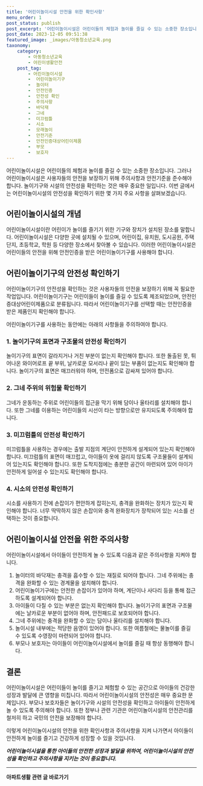 ```yaml
---
title: '어린이놀이시설 안전을 위한 확인사항'
menu_order: 1
post_status: publish
post_excerpt: '어린이놀이시설은 어린이들의 체험과 놀이를 즐길 수 있는 소중한 장소입니다. 그러나 어린이놀이시설은 사용자들의 안전을 보장하기 위해 주의사항과 안전기준을 준수해야 합니다. 놀이기구와 시설의 안전성을 확인하는 것은 매우 중요한 일입니다. 이번 글에서는 어린이놀이시설의 안전성을 확인하기 위한 몇 가지 주요 사항을 살펴보겠습니다.'
post_date: 2023-12-05 09:51:38
featured_image: _images/아동청소년교육.png
taxonomy:
    category:
        - 아동청소년교육
        - 어린이생활안전
    post_tag:
        - 어린이놀이시설
        -  어린이놀이기구
        -  놀이터
        -  안전인증
        -  안전성 확인
        -  주의사항
        -  바닥재
        -  그네
        -  미끄럼틀
        -  시소
        -  모래놀이
        -  안전기준
        -  안전인증대상어린이제품
        -  부모
        -  보호자
---
```



어린이놀이시설은 어린이들의 체험과 놀이를 즐길 수 있는 소중한 장소입니다. 그러나 어린이놀이시설은 사용자들의 안전을 보장하기 위해 주의사항과 안전기준을 준수해야 합니다. 놀이기구와 시설의 안전성을 확인하는 것은 매우 중요한 일입니다. 이번 글에서는 어린이놀이시설의 안전성을 확인하기 위한 몇 가지 주요 사항을 살펴보겠습니다.

## 어린이놀이시설의 개념

어린이놀이시설이란 어린이가 놀이를 즐기기 위한 기구와 장치가 설치된 장소를 말합니다. 어린이놀이시설은 다양한 곳에 설치될 수 있으며, 어린이집, 유치원, 도시공원, 주택단지, 초등학교, 학원 등 다양한 장소에서 찾아볼 수 있습니다. 이러한 어린이놀이시설은 어린이들의 안전을 위해 안전인증을 받은 어린이놀이기구를 사용해야 합니다.

## 어린이놀이기구의 안전성 확인하기

어린이놀이기구의 안전성을 확인하는 것은 사용자들의 안전을 보장하기 위해 꼭 필요한 작업입니다. 어린이놀이기구는 어린이들이 놀이를 즐길 수 있도록 제조되었으며, 안전인증대상어린이제품으로 분류됩니다. 따라서 어린이놀이기구를 선택할 때는 안전인증을 받은 제품인지 확인해야 합니다.

어린이놀이기구를 사용하는 동안에는 아래의 사항들을 주의하여야 합니다.

### 1. 놀이기구의 표면과 구조물의 안전성 확인하기

놀이기구의 표면이 갈라지거나 거친 부분이 없는지 확인해야 합니다. 또한 돌출된 못, 튀어나온 와이어로프 끝 부위, 날카로운 모서리나 끝이 있는 부품이 없는지도 확인해야 합니다. 놀이기구의 표면은 매끄러워야 하며, 안전폼으로 감싸져 있어야 합니다.

### 2. 그네 주위의 위험물 확인하기

그네가 운동하는 주위로 어린이들의 접근을 막기 위해 담이나 울타리를 설치해야 합니다. 또한 그네를 이용하는 어린이들의 시선이 타는 방향으로만 유지되도록 주의해야 합니다.

### 3. 미끄럼틀의 안전성 확인하기

미끄럼틀을 사용하는 경우에는 출발 지점의 계단이 안전하게 설계되어 있는지 확인해야 합니다. 미끄럼틀의 표면이 매끄럽고, 아이들이 옷에 걸리지 않도록 구조물들이 설계되어 있는지도 확인해야 합니다. 또한 도착지점에는 충분한 공간이 마련되어 있어 아이가 안전하게 일어설 수 있는지도 확인해야 합니다.

### 4. 시소의 안전성 확인하기

시소를 사용하기 전에 손잡이가 편안하게 잡히는지, 충격을 완화하는 장치가 있는지 확인해야 합니다. 너무 딱딱하지 않은 손잡이와 충격 완화장치가 장착되어 있는 시소를 선택하는 것이 중요합니다.

## 어린이놀이시설 안전을 위한 주의사항

어린이놀이시설에서 아이들이 안전하게 놀 수 있도록 다음과 같은 주의사항을 지켜야 합니다.

1. 놀이터의 바닥재는 충격을 흡수할 수 있는 재질로 되어야 합니다. 그네 주위에는 충격을 완화할 수 있는 경계물을 설치해야 합니다.
2. 어린이놀이기구에는 안전한 손잡이가 있어야 하며, 계단이나 사다리 등을 통해 접근하도록 설계되어야 합니다.
3. 아이들이 다칠 수 있는 부분은 없는지 확인해야 합니다. 놀이기구의 표면과 구조물에는 날카로운 부분이 없어야 하며, 안전패드로 보호되어야 합니다.
4. 그네 주위에는 충격을 완화할 수 있는 담이나 울타리를 설치해야 합니다.
5. 놀이시설 내부에는 적당한 음영이 있어야 합니다. 또한 여름철에는 물놀이를 즐길 수 있도록 수영장이 마련되어 있어야 합니다.
6. 부모나 보호자는 아이들이 어린이놀이시설에서 놀이를 즐길 때 항상 동행해야 합니다.

## 결론

어린이놀이시설은 어린이들이 놀이를 즐기고 체험할 수 있는 공간으로 아이들의 건강한 성장과 발달에 큰 영향을 미칩니다. 따라서 어린이놀이시설의 안전성은 매우 중요한 문제입니다. 부모나 보호자들은 놀이기구와 시설의 안전성을 확인하고 아이들이 안전하게 놀 수 있도록 주의해야 합니다. 또한 정부나 관련 기관은 어린이놀이시설의 안전관리를 철저히 하고 국민의 안전을 보장해야 합니다.

이렇게 어린이놀이시설의 안전을 위한 확인사항과 주의사항을 지켜 나가면서 아이들이 안전하게 놀이를 즐기고 건강하게 성장할 수 있을 것입니다.

***어린이놀이시설을 통한 아이들의 안전한 성장과 발달을 위하여, 어린이놀이시설의 안전성을 확인하고 주의사항을 지키는 것이 중요합니다.***
<!-- wp:separator -->
<hr class="wp-block-separator has-alpha-channel-opacity"/>
<!-- /wp:separator -->

<!-- wp:group {"backgroundColor":"base","layout":{"type":"constrained"}} -->
<div class="wp-block-group has-base-background-color has-background"><!-- wp:paragraph {"align":"center","fontSize":"medium"} -->
<p class="has-text-align-center has-large-font-size"><strong>아파트생활 관련 글 바로가기</strong></p>
<!-- /wp:paragraph -->


<!-- wp:latest-posts
{"categories":[{"id":28012,"count":19,"description":"","link":"https://uknowlaw.com/category/%ec%95%84%ed%8c%8c%ed%8a%b8%ec%83%9d%ed%99%9c/","name":"아파트생활","slug":"아파트생활","taxonomy":"category","parent":0,"meta":[],"_links":{"self":[{"href":"https://uknowlaw.com/wp-json/wp/v2/categories/28012"}],"collection":[{"href":"https://uknowlaw.com/wp-json/wp/v2/categories"}],"about":[{"href":"https://uknowlaw.com/wp-json/wp/v2/taxonomies/category"}],"wp:post_type":[{"href":"https://uknowlaw.com/wp-json/wp/v2/posts?categories=28012"}],"curies":[{"name":"wp","href":"https://api.w.org/{rel}","templated":true}]}}],"postsToShow":100,"excerptLength":28,"postLayout":"grid","columns":2,"featuredImageAlign":"left","featuredImageSizeSlug":"large","fontSize":"small"} /--></div>
<!-- /wp:group -->